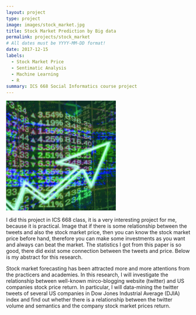 ```yaml
---
layout: project
type: project
image: images/stock_market.jpg
title: Stock Market Prediction by Big data
permalink: projects/stock_market
# All dates must be YYYY-MM-DD format!
date: 2017-12-15
labels:
  - Stock Market Price
  - Sentimatic Analysis
  - Machine Learning
  - R
summary: ICS 668 Social Informatics course project
---
```


<img class="ui medium image" src="../images/stock_market.jpg">

I did this project in ICS 668 class, it is a very interesting project for me, because it is practical. Image that if there is some relationship between the tweets and also the stock market price, then you can know the stock market price before hand, therefore you can make some investments as you want and always can beat the market. The statistics I got from this paper is so good, there did exist some connection between the tweets and price. Below is my abstract for this research.

Stock market forecasting has been attracted more and more attentions from the practicers and academies. In this research, I will investigate the relationship between well-known mirco-blogging website (twitter) and US companies stock price return. In particular, I will data-mining the twitter tweets of several US companies in Dow Jones Industrial Average (DJIA) index and find out whether there is a relationship between the twitter volume and semantics and the company stock market prices return.

